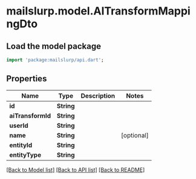 # mailslurp.model.AITransformMappingDto

## Load the model package
```dart
import 'package:mailslurp/api.dart';
```

## Properties
Name | Type | Description | Notes
------------ | ------------- | ------------- | -------------
**id** | **String** |  | 
**aiTransformId** | **String** |  | 
**userId** | **String** |  | 
**name** | **String** |  | [optional] 
**entityId** | **String** |  | 
**entityType** | **String** |  | 

[[Back to Model list]](../README#documentation-for-models) [[Back to API list]](../README#documentation-for-api-endpoints) [[Back to README]](../README)


